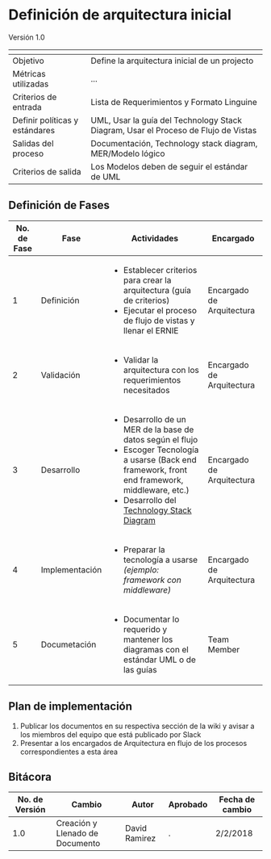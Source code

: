 # Definición de arquitectura inicial
Versión 1.0


[]() | []()  
--|--
Objetivo| Define la arquitectura inicial de un projecto
Métricas utilizadas | ...
Criterios de entrada | Lista de Requerimientos y Formato Linguine
Definir políticas y estándares |UML, Usar la guía del Technology Stack Diagram, Usar el Proceso de Flujo de Vistas
Salidas del proceso | Documentación, Technology stack diagram, MER/Modelo lógico
Criterios de salida | Los Modelos deben de seguir el estándar de UML


## Definición de Fases
No. de Fase | Fase | Actividades | Encargado
------------|------|-------------|-----------
1 | Definición |<ul><li>Establecer criterios para crear la arquitectura (guía de criterios)</li><li>Ejecutar el proceso de flujo de vistas y llenar el ERNIE</li></ul>| Encargado de Arquitectura
2 | Validación |<ul><li>Validar la arquitectura con los requerimientos necesitados</li></ul>| Encargado de Arquitectura
3 | Desarrollo |<ul><li>Desarrollo de un MER de la base de datos según el flujo </li><li>Escoger Tecnología a usarse (Back end framework, front end framework, middleware, etc.)</li><li>Desarrollo del [Technology Stack Diagram](https://github.com/dwyl/technology-stack) </li></ul> | Encargado de Arquitectura
4 | Implementación | <ul><li>Preparar la tecnología a usarse *(ejemplo: framework con middleware)*</li></ul> | Encargado de Arquitectura
5 | Documetación |<ul><li>Documentar lo requerido y mantener los diagramas con el estándar UML o de las guías</li></ul>| Team Member

## Plan de implementación

1. Publicar los documentos en su respectiva sección de la wiki y avisar a los miembros del equipo que está publicado por Slack
2. Presentar a los encargados de Arquitectura en flujo de los procesos correspondientes a esta área

## Bitácora


No. de Versión | Cambio | Autor | Aprobado | Fecha de cambio
---------------|--------|-------|----------|----------------
1.0 | Creación y Llenado de Documento | David Ramirez | . | 2/2/2018
